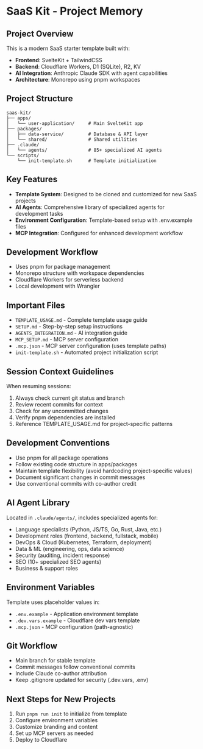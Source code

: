 # SaaS Kit - Project Memory

## Project Overview
This is a modern SaaS starter template built with:
- **Frontend**: SvelteKit + TailwindCSS
- **Backend**: Cloudflare Workers, D1 (SQLite), R2, KV
- **AI Integration**: Anthropic Claude SDK with agent capabilities
- **Architecture**: Monorepo using pnpm workspaces

## Project Structure
```
saas-kit/
├── apps/
│   └── user-application/     # Main SvelteKit app
├── packages/
│   ├── data-service/         # Database & API layer
│   └── shared/               # Shared utilities
├── .claude/
│   └── agents/               # 85+ specialized AI agents
└── scripts/
    └── init-template.sh      # Template initialization
```

## Key Features
- **Template System**: Designed to be cloned and customized for new SaaS projects
- **AI Agents**: Comprehensive library of specialized agents for development tasks
- **Environment Configuration**: Template-based setup with .env.example files
- **MCP Integration**: Configured for enhanced development workflow

## Development Workflow
- Uses pnpm for package management
- Monorepo structure with workspace dependencies
- Cloudflare Workers for serverless backend
- Local development with Wrangler

## Important Files
- `TEMPLATE_USAGE.md` - Complete template usage guide
- `SETUP.md` - Step-by-step setup instructions
- `AGENTS_INTEGRATION.md` - AI integration guide
- `MCP_SETUP.md` - MCP server configuration
- `.mcp.json` - MCP server configuration (uses template paths)
- `init-template.sh` - Automated project initialization script

## Session Context Guidelines
When resuming sessions:
1. Always check current git status and branch
2. Review recent commits for context
3. Check for any uncommitted changes
4. Verify pnpm dependencies are installed
5. Reference TEMPLATE_USAGE.md for project-specific patterns

## Development Conventions
- Use pnpm for all package operations
- Follow existing code structure in apps/packages
- Maintain template flexibility (avoid hardcoding project-specific values)
- Document significant changes in commit messages
- Use conventional commits with co-author credit

## AI Agent Library
Located in `.claude/agents/`, includes specialized agents for:
- Language specialists (Python, JS/TS, Go, Rust, Java, etc.)
- Development roles (frontend, backend, fullstack, mobile)
- DevOps & Cloud (Kubernetes, Terraform, deployment)
- Data & ML (engineering, ops, data science)
- Security (auditing, incident response)
- SEO (10+ specialized SEO agents)
- Business & support roles

## Environment Variables
Template uses placeholder values in:
- `.env.example` - Application environment template
- `.dev.vars.example` - Cloudflare dev vars template
- `.mcp.json` - MCP configuration (path-agnostic)

## Git Workflow
- Main branch for stable template
- Commit messages follow conventional commits
- Include Claude co-author attribution
- Keep .gitignore updated for security (.dev.vars, .env)

## Next Steps for New Projects
1. Run `pnpm run init` to initialize from template
2. Configure environment variables
3. Customize branding and content
4. Set up MCP servers as needed
5. Deploy to Cloudflare
